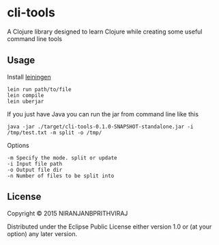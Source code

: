 # cli-tools

A Clojure library designed to learn Clojure while creating some useful command line tools 

## Usage

Install [leiningen](leiningen.org)

```
lein run path/to/file
lein compile
lein uberjar
```

If you just have Java you can run the jar from command line like this
```
java -jar ./target/cli-tools-0.1.0-SNAPSHOT-standalone.jar -i /tmp/test.txt -m split -o /tmp/
```

Options
```
-m Specify the mode. split or update
-i Input file path
-o Output file dir
-n Number of files to be split into
```

## License

Copyright © 2015 NIRANJANBPRITHVIRAJ

Distributed under the Eclipse Public License either version 1.0 or (at
your option) any later version.
